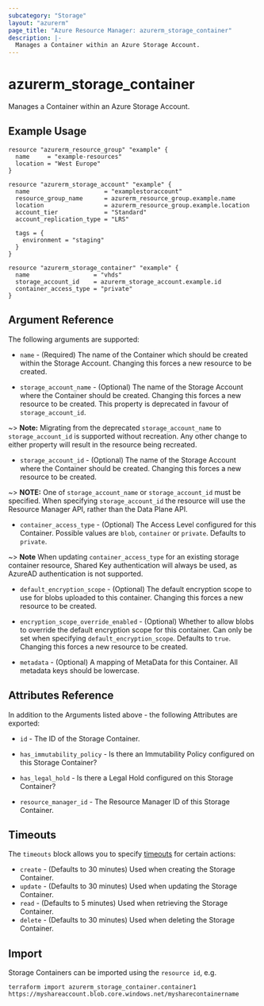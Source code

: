 ```yaml
---
subcategory: "Storage"
layout: "azurerm"
page_title: "Azure Resource Manager: azurerm_storage_container"
description: |-
  Manages a Container within an Azure Storage Account.
---
```


# azurerm_storage_container

Manages a Container within an Azure Storage Account.

## Example Usage

```hcl
resource "azurerm_resource_group" "example" {
  name     = "example-resources"
  location = "West Europe"
}

resource "azurerm_storage_account" "example" {
  name                     = "examplestoraccount"
  resource_group_name      = azurerm_resource_group.example.name
  location                 = azurerm_resource_group.example.location
  account_tier             = "Standard"
  account_replication_type = "LRS"

  tags = {
    environment = "staging"
  }
}

resource "azurerm_storage_container" "example" {
  name                  = "vhds"
  storage_account_id    = azurerm_storage_account.example.id
  container_access_type = "private"
}
```

## Argument Reference

The following arguments are supported:

* `name` - (Required) The name of the Container which should be created within the Storage Account. Changing this forces a new resource to be created.

* `storage_account_name` - (Optional) The name of the Storage Account where the Container should be created. Changing this forces a new resource to be created. This property is deprecated in favour of `storage_account_id`.

~> **Note:** Migrating from the deprecated `storage_account_name` to `storage_account_id` is supported without recreation. Any other change to either property will result in the resource being recreated.

* `storage_account_id` - (Optional) The name of the Storage Account where the Container should be created. Changing this forces a new resource to be created.

~> **NOTE:** One of `storage_account_name` or `storage_account_id` must be specified. When specifying `storage_account_id` the resource will use the Resource Manager API, rather than the Data Plane API.

* `container_access_type` - (Optional) The Access Level configured for this Container. Possible values are `blob`, `container` or `private`. Defaults to `private`.

~> **Note** When updating `container_access_type` for an existing storage container resource, Shared Key authentication will always be used, as AzureAD authentication is not supported.

* `default_encryption_scope` - (Optional) The default encryption scope to use for blobs uploaded to this container. Changing this forces a new resource to be created.

* `encryption_scope_override_enabled` - (Optional) Whether to allow blobs to override the default encryption scope for this container. Can only be set when specifying `default_encryption_scope`. Defaults to `true`. Changing this forces a new resource to be created.

* `metadata` - (Optional) A mapping of MetaData for this Container. All metadata keys should be lowercase.

## Attributes Reference

In addition to the Arguments listed above - the following Attributes are exported:

* `id` - The ID of the Storage Container.

* `has_immutability_policy` - Is there an Immutability Policy configured on this Storage Container?

* `has_legal_hold` - Is there a Legal Hold configured on this Storage Container?

* `resource_manager_id` - The Resource Manager ID of this Storage Container.

## Timeouts

The `timeouts` block allows you to specify [timeouts](https://www.terraform.io/language/resources/syntax#operation-timeouts) for certain actions:

* `create` - (Defaults to 30 minutes) Used when creating the Storage Container.
* `update` - (Defaults to 30 minutes) Used when updating the Storage Container.
* `read` - (Defaults to 5 minutes) Used when retrieving the Storage Container.
* `delete` - (Defaults to 30 minutes) Used when deleting the Storage Container.

## Import

Storage Containers can be imported using the `resource id`, e.g.

```shell
terraform import azurerm_storage_container.container1 https://myshareaccount.blob.core.windows.net/mysharecontainername
```
